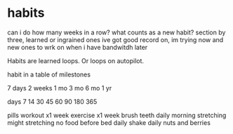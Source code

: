 # habits

can i do how many weeks in a row?
what counts as a new habit?
section by three, learned or ingrained ones ive got good record on, im trying now and new ones to wrk on when i have bandwitdh later

Habits are learned loops. Or loops on autopilot.

habit in a table of milestones

7 days 2 weeks 1 mo 3 mo 6 mo 1 yr

days
7
14
30
45
60
90
180
365

pills
workout x1 week
exercise x1 week
brush teeth daily
morning stretching
might stretching
no food before bed
daily shake
daily nuts and berries
